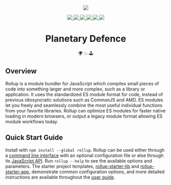 <p align="center">
	<a href=""><img src="https://github.com/jrsmth/planetary-defence/assets/34093915/4eebc84d-7672-46b5-8d0f-13d0f4414d70"></a>
</p>

<p align="center">
  <a href="">
    <img src="https://img.shields.io/badge/html5-%23E34F26.svg?&logo=html5&logoColor=white">
  </a>
  <a href="">
    <img src="https://img.shields.io/badge/javascript-%23323330.svg?logo=javascript&logoColor=%23F7DF1E">
  </a>
  <a href="">
    <img src="https://img.shields.io/badge/css3-%231572B6.svg?logo=css3&logoColor=white" >
  </a>
  <a href="">
    <img src="https://img.shields.io/badge/github%20actions-%232671E5.svg?&logo=githubactions&logoColor=white" >
  </a>
  <a href="">
    <img src="https://img.shields.io/badge/github%20pages-121013?&logo=github&logoColor=white">
  </a> 
  <a href="">
    <img src="https://img.shields.io/badge/markdown-%23000000.svg?&logo=markdown&logoColor=orange" >
  </a>
</p>

<h1 align="center">Planetary Defence</h1>
<p align="center">🌍 💥 🕹️</p>

## Overview

Rollup is a module bundler for JavaScript which compiles small pieces of code into something larger and more complex, such as a library or application. It uses the standardized ES module format for code, instead of previous idiosyncratic solutions such as CommonJS and AMD. ES modules let you freely and seamlessly combine the most useful individual functions from your favorite libraries. Rollup can optimize ES modules for faster native loading in modern browsers, or output a legacy module format allowing ES module workflows today.

## Quick Start Guide

Install with `npm install --global rollup`. Rollup can be used either through a [command line interface](https://rollupjs.org/command-line-interface/) with an optional configuration file or else through its [JavaScript API](https://rollupjs.org/javascript-api/). Run `rollup --help` to see the available options and parameters. The starter project templates, [rollup-starter-lib](https://github.com/rollup/rollup-starter-lib) and [rollup-starter-app](https://github.com/rollup/rollup-starter-app), demonstrate common configuration options, and more detailed instructions are available throughout the [user guide](https://rollupjs.org/introduction/).